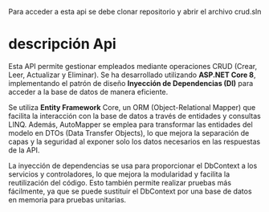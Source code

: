 Para acceder a esta api se debe clonar repositorio y abrir el archivo crud.sln

# **descripción Api**
Esta API permite gestionar empleados mediante operaciones CRUD (Crear, Leer, Actualizar y Eliminar). Se ha desarrollado utilizando **ASP.NET Core 8**, implementando el patrón de diseño **Inyección de Dependencias (DI)** para acceder a la base de datos de manera eficiente.

Se utiliza **Entity Framework** Core, un ORM (Object-Relational Mapper) que facilita la interacción con la base de datos a través de entidades y consultas LINQ. Además, AutoMapper se emplea para transformar las entidades del modelo en DTOs (Data Transfer Objects), lo que mejora la separación de capas y la seguridad al exponer solo los datos necesarios en las respuestas de la API.

La inyección de dependencias se usa para proporcionar el DbContext a los servicios y controladores, lo que mejora la modularidad y facilita la reutilización del código. Esto también permite realizar pruebas más fácilmente, ya que se puede sustituir el DbContext por una base de datos en memoria para pruebas unitarias.
